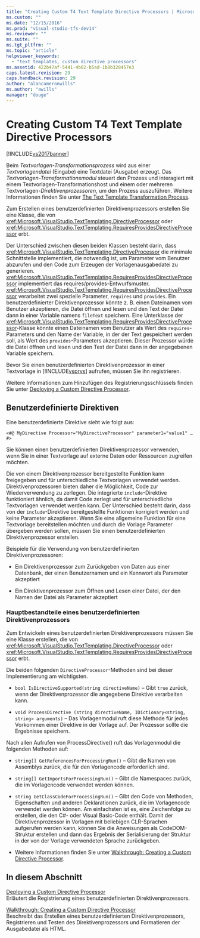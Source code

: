 ```yaml
---
title: "Creating Custom T4 Text Template Directive Processors | Microsoft Docs"
ms.custom: ""
ms.date: "12/15/2016"
ms.prod: "visual-studio-tfs-dev14"
ms.reviewer: ""
ms.suite: ""
ms.tgt_pltfrm: ""
ms.topic: "article"
helpviewer_keywords: 
  - "text templates, custom directive processors"
ms.assetid: 422b47af-5441-4b02-b5ad-1b8b328457e3
caps.latest.revision: 29
caps.handback.revision: 29
author: "alancameronwills"
ms.author: "awills"
manager: "douge"
---
```

# Creating Custom T4 Text Template Directive Processors
[!INCLUDE[vs2017banner](../code-quality/includes/vs2017banner.md)]

Beim *Textvorlagen\-Transformationsprozess* wird aus einer *Textvorlagendatei* \(Eingabe\) eine Textdatei \(Ausgabe\) erzeugt.  Das *Textvorlagen\-Transformationsmodul* steuert den Prozess und interagiert mit einem Textvorlagen\-Transformationshost und einem oder mehreren Textvorlagen\-*Direktivenprozessoren*, um den Prozess auszuführen.  Weitere Informationen finden Sie unter [The Text Template Transformation Process](../modeling/the-text-template-transformation-process.md).  
  
 Zum Erstellen eines benutzerdefinierten Direktivenprozessors erstellen Sie eine Klasse, die von <xref:Microsoft.VisualStudio.TextTemplating.DirectiveProcessor> oder <xref:Microsoft.VisualStudio.TextTemplating.RequiresProvidesDirectiveProcessor> erbt.  
  
 Der Unterschied zwischen diesen beiden Klassen besteht darin, dass <xref:Microsoft.VisualStudio.TextTemplating.DirectiveProcessor> die minimale Schnittstelle implementiert, die notwendig ist, um Parameter vom Benutzer abzurufen und den Code zum Erzeugen der Vorlagenausgabedatei zu generieren.  <xref:Microsoft.VisualStudio.TextTemplating.RequiresProvidesDirectiveProcessor> implementiert das requires\/provides\-Entwurfsmuster.  <xref:Microsoft.VisualStudio.TextTemplating.RequiresProvidesDirectiveProcessor> verarbeitet zwei spezielle Parameter, `requires` und `provides`.  Ein benutzerdefinierter Direktivenprozessor könnte z. B. einen Dateinamen vom Benutzer akzeptieren, die Datei öffnen und lesen und den Text der Datei dann in einer Variable namens `fileText` speichern.  Eine Unterklasse der <xref:Microsoft.VisualStudio.TextTemplating.RequiresProvidesDirectiveProcessor>\-Klasse könnte einen Dateinamen vom Benutzer als Wert des `requires`\-Parameters und den Name der Variable, in der der Text gespeichert werden soll, als Wert des `provides`\-Parameters akzeptieren.  Dieser Prozessor würde die Datei öffnen und lesen und den Text der Datei dann in der angegebenen Variable speichern.  
  
 Bevor Sie einen benutzerdefinierten Direktivenprozessor in einer Textvorlage in [!INCLUDE[vsprvs](../code-quality/includes/vsprvs_md.md)] aufrufen, müssen Sie ihn registrieren.  
  
 Weitere Informationen zum Hinzufügen des Registrierungsschlüssels finden Sie unter [Deploying a Custom Directive Processor](../modeling/deploying-a-custom-directive-processor.md).  
  
## Benutzerdefinierte Direktiven  
 Eine benutzerdefinierte Direktive sieht wie folgt aus:  
  
 `<#@ MyDirective Processor="MyDirectiveProcessor" parameter1="value1" … #>`  
  
 Sie können einen benutzerdefinierten Direktivenprozessor verwenden, wenn Sie in einer Textvorlage auf externe Daten oder Ressourcen zugreifen möchten.  
  
 Die von einem Direktivenprozessor bereitgestellte Funktion kann freigegeben und für unterschiedliche Textvorlagen verwendet werden. Direktivenprozessoren bieten daher die Möglichkeit, Code zur Wiederverwendung zu zerlegen.  Die integrierte `include`\-Direktive funktioniert ähnlich, da damit Code zerlegt und für unterschiedliche Textvorlagen verwendet werden kann.  Der Unterschied besteht darin, dass von der `include`\-Direktive bereitgestellte Funktionen korrigiert werden und keine Parameter akzeptieren.  Wenn Sie eine allgemeine Funktion für eine Textvorlage bereitstellen möchten und durch die Vorlage Parameter übergeben werden sollen, müssen Sie einen benutzerdefinierten Direktivenprozessor erstellen.  
  
 Beispiele für die Verwendung von benutzerdefinierten Direktivenprozessoren:  
  
-   Ein Direktivenprozessor zum Zurückgeben von Daten aus einer Datenbank, der einen Benutzernamen und ein Kennwort als Parameter akzeptiert  
  
-   Ein Direktivenprozessor zum Öffnen und Lesen einer Datei, der den Namen der Datei als Parameter akzeptiert  
  
### Hauptbestandteile eines benutzerdefinierten Direktivenprozessors  
 Zum Entwickeln eines benutzerdefinierten Direktivenprozessors müssen Sie eine Klasse erstellen, die von <xref:Microsoft.VisualStudio.TextTemplating.DirectiveProcessor> oder <xref:Microsoft.VisualStudio.TextTemplating.RequiresProvidesDirectiveProcessor> erbt.  
  
 Die beiden folgenden `DirectiveProcessor`\-Methoden sind bei dieser Implementierung am wichtigsten.  
  
-   `bool IsDirectiveSupported(string directiveName)` – Gibt `true` zurück, wenn der Direktivenprozessor die angegebene Direktive verarbeiten kann.  
  
-   `void ProcessDirective (string directiveName, IDictionary<string, string> arguments)` – Das Vorlagenmodul ruft diese Methode für jedes Vorkommen einer Direktive in der Vorlage auf.  Der Prozessor sollte die Ergebnisse speichern.  
  
 Nach allen Aufrufen von ProcessDirective\(\) ruft das Vorlagenmodul die folgenden Methoden auf:  
  
-   `string[] GetReferencesForProcessingRun()` – Gibt die Namen von Assemblys zurück, die für den Vorlagencode erforderlich sind.  
  
-   `string[] GetImportsForProcessingRun()` – Gibt die Namespaces zurück, die im Vorlagencode verwendet werden können.  
  
-   `string GetClassCodeForProcessingRun()` – Gibt den Code von Methoden, Eigenschaften und anderen Deklarationen zurück, die im Vorlagencode verwendet werden können.  Am einfachsten ist es, eine Zeichenfolge zu erstellen, die den C\#\- oder Visual Basic\-Code enthält.  Damit der Direktivenprozessor in Vorlagen mit beliebigen CLR\-Sprachen aufgerufen werden kann, können Sie die Anweisungen als CodeDOM\-Struktur erstellen und dann das Ergebnis der Serialisierung der Struktur in der von der Vorlage verwendeten Sprache zurückgeben.  
  
-   Weitere Informationen finden Sie unter [Walkthrough: Creating a Custom Directive Processor](../modeling/walkthrough-creating-a-custom-directive-processor.md).  
  
## In diesem Abschnitt  
 [Deploying a Custom Directive Processor](../modeling/deploying-a-custom-directive-processor.md)  
 Erläutert die Registrierung eines benutzerdefinierten Direktivenprozessors.  
  
 [Walkthrough: Creating a Custom Directive Processor](../modeling/walkthrough-creating-a-custom-directive-processor.md)  
 Beschreibt das Erstellen eines benutzerdefinierten Direktivenprozessors, Registrieren und Testen des Direktivenprozessors und Formatieren der Ausgabedatei als HTML.